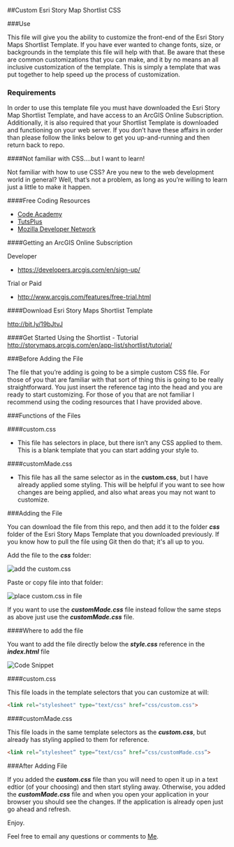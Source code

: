##Custom Esri Story Map Shortlist CSS

###Use

This file will give you the ability to customize the front-end of the Esri Story Maps Shortlist Template.  If you have ever wanted to change fonts, size, or backgrounds in the template this file will help with that.  Be aware that these are common customizations that you can make, and it by no means an all inclusive customization of the template.  This is simply a template that was put together to help speed up the process of customization.

### Requirements

In order to use this template file you must have downloaded the Esri Story Map Shortlist Template, and have access to an ArcGIS Online Subscription.  Additionally, it is also required that your Shortlist Template is downloaded and functioning on your web server. If you don’t have these affairs in order than please follow the links below to get you up-and-running and then return back to repo.  

####Not familiar with CSS….but I want to learn!

Not familiar with how to use CSS?  Are you new to the web development world in general?  Well, that’s not a problem, as long as you’re willing to learn just a little to make it happen.  

####Free Coding Resources

+ [Code Academy](http://www.codecademy.com/tracks/web)
+ [TutsPlus]( http://webdesign.tutsplus.com/tutorials/the-best-way-to-learn-css--webdesign-11906)
+ [Mozilla Developer Network](https://developer.mozilla.org/en-US/learn/css)

####Getting an ArcGIS Online Subscription 

Developer
+ https://developers.arcgis.com/en/sign-up/

Trial or Paid
+ http://www.arcgis.com/features/free-trial.html
 
####Download Esri Story Maps Shortlist Template

http://bit.ly/19bJtvJ

####Get Started Using the Shortlist - Tutorial
http://storymaps.arcgis.com/en/app-list/shortlist/tutorial/


###Before Adding the File 

The file that you’re adding is going to be a simple custom CSS file.  For those of you that are familiar with that sort of thing this is going to be really straightforward.  You just insert the reference tag into the head and you are ready to start customizing.  For those of you that are not familiar I recommend using the coding resources that I have provided above.  

###Functions of the Files

####custom.css 
+ This file has selectors in place, but there isn’t any CSS applied to them.  This is a blank template that you can start adding your style to.


####customMade.css
+ This file has all the same selector as in the **custom.css**, but I have already applied some styling.  This will be helpful if you want to see how changes are being applied, and also what areas you may not want to customize.


###Adding the File

You can download the file from this repo, and then add it to the folder ***css*** folder of the Esri Story Maps Template that you downloaded previously.  If you know how to pull the file using Git then do that; it's all up to you.

Add the file to the ***css*** folder:

![add the custom.css](https://dl.dropboxusercontent.com/u/65537348/file_css.png)

Paste or copy file into that folder:

![place custom.css in file]( https://dl.dropboxusercontent.com/u/65537348/file_customecss.png)

If you want to use the ***customMade.css*** file instead follow the same steps as above just use the ***customMade.css*** file.

####Where to add the file

You want to add the file directly below the ***style.css*** reference in the ***index.html*** file

![Code Snippet](https://dl.dropboxusercontent.com/u/65537348/CodeSnippet.png)

####custom.css

This file loads in the template selectors that you can customize at will:

````html
<link rel="stylesheet" type="text/css" href="css/custom.css">
````

####customMade.css

This file loads in the same template selectors as the ***custom.css***, but already has styling applied to them for reference.

````html
<link rel=”stylesheet” type=”text/css” href=”css/customMade.css”>
````

###After Adding File

If you added the ***custom.css*** file than you will need to open it up in a text edtior (of your choosing) and then start styling away.  Otherwise, you added the ***customMade.css*** file and when you open your application in your browser you should see the changes.  If the application is already open just go ahead and refresh.

Enjoy.

Feel free to email any questions or comments to <a href="mailto:cbaker@esri.com">Me</a>.







